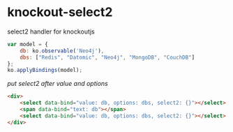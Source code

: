 # knockout-select2

select2 handler for knockoutjs

```javascript
var model = {
	db: ko.observable('Neo4j'),
	dbs: ["Redis", "Datomic", "Neo4j", "MongoDB", "CouchDB"]
};
ko.applyBindings(model);
```

*put select2 after value and options*

```html
<div>
	<select data-bind="value: db, options: dbs, select2: {}"></select>
	<span data-bind="text: db"></span>
	<select data-bind="value: db, options: dbs, select2: {}"></select>
</div>
```

